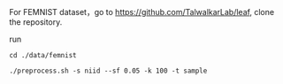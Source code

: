 For FEMNIST dataset，go to https://github.com/TalwalkarLab/leaf, clone the repository.

run

```cd ./data/femnist```

```./preprocess.sh -s niid --sf 0.05 -k 100 -t sample```
